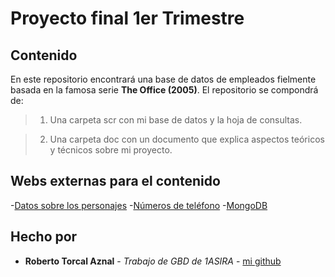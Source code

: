# Proyecto final 1er Trimestre
## Contenido


En este repositorio encontrará una base de datos de empleados fielmente basada en la famosa serie **The Office (2005)**.
El repositorio se compondrá de:

> 1. Una carpeta scr con mi base de datos y la hoja de consultas.
   
> 2. Una carpeta doc con un documento que explica aspectos teóricos y técnicos sobre mi proyecto.

## Webs externas para el contenido

-[Datos sobre los personajes](https://en.m.wikipedia.org/wiki/The_Office_(American_TV_series))
-[Números de teléfono](https://www.randomphonenumbers.com/Generator/us_phone_number?state=PA&city=Scranton)
-[MongoDB](https://docs.mongodb.com/manual/)

## Hecho por

* **Roberto Torcal Aznal** - *Trabajo de GBD de 1ASIRA* - [mi github](https://github.com/torcalaznalroberto)
